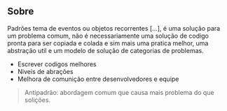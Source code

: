 ## Sobre

Padrões tema de eventos ou objetos recorrentes [...], é uma solução para um problema comum, não é necessariamente uma solução de codigo pronta para ser copiada e colada e sim mais uma pratica melhor, uma abstração util e um modelo de solução de categorias de problemas.

- Escrever codigos melhores
- Niveis de abrações
- Melhora de comunição entre desenvolvedores e equipe

> Antipadrão: abordagem comum que causa mais problema do que solições.